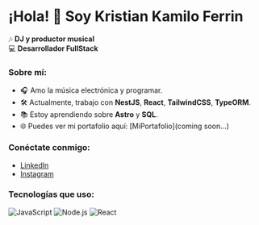# ¡Hola! 👋 Soy Kristian Kamilo Ferrin

🎶 **DJ y productor musical**  
💻 **Desarrollador FullStack**

### Sobre mí:
- 🎧 Amo la música electrónica y programar.
- 🛠️ Actualmente, trabajo con **NestJS**, **React**, **TailwindCSS**, **TypeORM**.
- 📚 Estoy aprendiendo sobre **Astro** y **SQL**.
- 🌐 Puedes ver mi portafolio aquí: [MiPortafolio](coming soon...)

### Conéctate conmigo:
- [LinkedIn](www.linkedin.com/in/kristian-ferrin-583976270)
- [Instagram](https://www.instagram.com/el.k.a.n.n/?hl=es)

### Tecnologías que uso:
![JavaScript](https://img.shields.io/badge/-JavaScript-black?style=flat-square&logo=javascript)
![Node.js](https://img.shields.io/badge/-Node.js-black?style=flat-square&logo=Node.js)
![React](https://img.shields.io/badge/-React-black?style=flat-square&logo=react)
